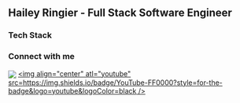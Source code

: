 

## Hailey Ringier - Full Stack Software Engineer

### Tech Stack

### Connect with me

[<img align="center" atl="linkedin" src="https://img.shields.io/badge/linkedin-%230077B5.svg?&style=for-the-badge&logo=linkedin&logoColor=white"/>][LinkedIn]
[<img align="center" atl="youtube" src=https://img.shields.io/badge/YouTube-FF0000?style=for-the-badge&logo=youtube&logoColor=black />][Youtube]
  
[LinkedIn]:https://www.linkedin.com/in/hailey-ringier/
[Youtube]:https://www.youtube.com/channel/UCv8YpacxVgL9ShVduwb3Blg?view_as=subscriber


